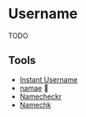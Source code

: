 # Username

<!--
<username>hq
<username>inc
be<username>
-->

TODO

## Tools

- [Instant Username](https://instantusername.com)
- [namae](https://namae.dev) 🌟 <!-- https://github.com/uetchy/namae -->
- [Namecheckr](https://namecheckr.com)
- [Namechk](https://namechk.com)
